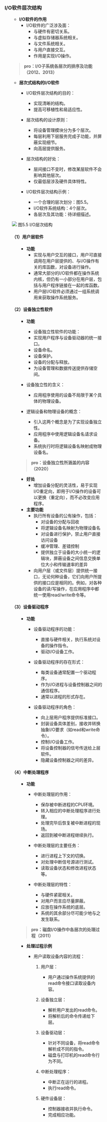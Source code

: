 <div style="float: left; width: 64%; padding: 1%;">

### I/O软件层次结构

<ul>

- **I/O软件的作用**
  - I/O软件的广泛涉及面：
    - 与硬件有密切关系。
    - 与虚拟存储器系统相关。
    - 与文件系统相关。
    - 与用户直接交互。
    - 作用是实现I/O操作。

> **pro：I/O子系统各层次的排序及功能（2012、2013）**

- **层次式结构的I/O软件**
  - I/O软件层次结构的目的：
    - 实现清晰的结构。
    - 提高可移植性和易适应性。

  - 层次结构的设计原则：
    - 将设备管理模块分为多个层次。
    - 每层利用下层服务完成子功能，并屏蔽实现细节。
    - 向高层提供服务。

  - 层次结构的好处：
    - 层间接口不变时，修改某层软件不会影响其他层次。
    - 仅最低层涉及硬件具体特性。

  - I/O软件层次结构示例：
    - 一个合理的层次划分：图5.5。
    - I/O软件系统结构：4个层次。
    - 各层次及其功能：待详细描述。

![](https://cdn-mineru.openxlab.org.cn/model-mineru/prod/2c2433d79207718a1762ec1908712367d27b45e0d88f2e784f80227d1447309b.jpg)
图5.5 I/O层次结构

#### （1）用户层软件

<ul>

- **功能**
  - 实现与用户交互的接口，用户可直接调用在用户层提供的、与I/O操作有关的库函数，对设备进行操作。
  - 通常大部分的I/O软件都在操作系统内核，但仍有一小部分在用户层，包括与用户程序链接在一起的库函数。
  - 用户层I/O软件必须通过一组系统调用来获取操作系统服务。

</ul>

#### （2）设备独立性软件

<ul>

- **功能**
  - 设备独立性软件的功能：
  - 实现用户程序与设备驱动器的统一接口。
  - 设备命名。
  - 设备保护。
  - 设备的分配与释放。
  - 为设备管理和数据传送提供存储空间。

- 设备独立性的含义：
  - 应用程序使用的设备不局限于某个具体的物理设备。

- 逻辑设备和物理设备的概念：
  - 引入这两个概念是为了实现设备独立性。
  - 应用程序中使用逻辑设备名请求设备。
  - 系统执行时将逻辑设备名映射成物理设备名。

> **pro：设备独立性所涵盖的内容（2020）**

- **好处**
  - 增加设备分配的灵活性，易于实现I/O重定向，即用于I/O操作的设备可以更换（重定向），而不必改变应用程序。
- **主要功能**
  - 执行所有设备的公有操作，包括：
    - 对设备的分配与回收
    - 将逻辑设备名映射为物理设备名
    - 对设备进行保护，禁止用户直接访问设备
    - 缓冲管理、差错控制
    - 提供独立于设备的大小统一的逻辑块，屏蔽设备之间信息交换单位大小和传输速率的差异
  - 向用户层（或文件层）提供统一接口，无论何种设备，它们向用户所提供的接口应是相同的。例如，对各种设备的读/写操作，在应用程序中都统一使用read/write命令等。

</ul>

#### （3）设备驱动程序

<ul>

- **功能**
  - 设备驱动程序的功能：
    - 直接与硬件相关，执行系统对设备的操作指令。
    - 驱动I/O设备工作。

  - 设备驱动程序的存在形式：
    - 每类设备通常配置一个驱动程序。
    - 作为I/O进程与设备控制器之间的通信程序。
    - 通常以进程的形式存在。

  - 设备驱动程序的角色：
    - 向上层用户程序提供标准接口。
    - 封装设备具体差别，接收并转换抽象I/O要求（如read和write命令）。
    - 控制I/O设备工作。
    - 将设备控制器的信号传送给上层软件。
    - 隐藏设备控制器之间的差异。

</ul>

#### （4）中断处理程序

<ul>

- **功能**
  - 中断处理层的作用：
    - 保存被中断进程的CPU环境。
    - 转入相应的中断处理程序进行处理。
    - 处理完毕后恢复被中断进程的现场。
    - 返回到被中断进程继续执行。

  - 中断处理层的主要任务：
    - 进行进程上下文的切换。
    - 对处理中断信号源进行测试。
    - 读取设备状态和修改进程状态等。

  - 中断处理层的特性：
    - 与硬件紧密相关。
    - 对用户而言应尽量屏蔽。
    - 应放在操作系统的底层。
    - 系统的其余部分尽可能少地与之发生联系。

> **pro：磁盘I/O操作中各层次的处理过程（2011）**

- **处理过程示例**
  - 用户读取设备内容的流程：

    1. 用户层：
       - 用户通过操作系统提供的read命令接口读取设备内容。

    2. 设备独立层：
       - 解析用户发出的read命令。
       - 将解析后的命令传递给下层。

    3. 设备驱动层：
       - 针对不同设备，将read命令解析成不同的指令。
       - 磁盘与打印机的read命令行为不同。

    4. 中断处理程序：
       - 中断正在运行的进程。
       - 执行read命令。

    5. 硬件设备层：
       - 控制器接收并执行命令。
       - 完成相应功能。

</ul>

</ul>


</ul>
</div>
<div style="float: right; width: 26%; padding: 1%;">

</div>
<div style="clear: both;"></div>
